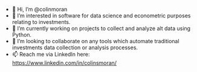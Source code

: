 - 👋 Hi, I’m @colinmoran
- 👀 I’m interested in software for data science and econometric purposes relating to investments.
- 🌱 I’m currently working on projects to collect and analyze alt data using Python.
- 💞️ I’m looking to collaborate on any tools which automate traditional investments data collection or analysis processes.
- 📫 Reach me via LinkedIn here: https://www.linkedin.com/in/colinsmoran/


